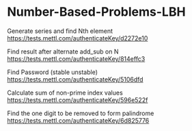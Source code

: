 # Number-Based-Problems-LBH


Generate series and find Nth element https://tests.mettl.com/authenticateKey/d2272e10

Find result after alternate add_sub on N https://tests.mettl.com/authenticateKey/814effc3

Find Password (stable unstable) https://tests.mettl.com/authenticateKey/5106dfd

Calculate sum of non-prime index values https://tests.mettl.com/authenticateKey/596e522f

Find the one digit to be removed to form palindrome https://tests.mettl.com/authenticateKey/6d825776
